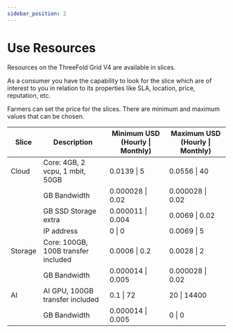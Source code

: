 ```yaml
---
sidebar_position: 2
---
```


# Use Resources

Resources on the ThreeFold Grid V4 are available in slices. 

As a consumer you have the capability to look for the slice which are of interest to you in relation to its properties like SLA, location, price, reputation, etc.

Farmers can set the price for the slices. There are minimum and maximum values that can be chosen.

| Slice   | Description                                       | Minimum USD (Hourly \| Monthly) | Maximum USD (Hourly \| Monthly) |
| ------- | ---------------------------------------------- | ------------------------ | ------------------------ |
| Cloud   | Core: 4GB, 2 vcpu, 1 mbit, 50GB                 | 0.0139 \| 5              | 0.0556 \| 40             |
|         | GB Bandwidth                                      | 0.000028 \| 0.02         | 0.000028 \| 0.02         |
|         | GB SSD Storage extra                             | 0.000011 \| 0.004        | 0.0069 \| 0.02          |
|         | IP address                                      | 0 \| 0                   | 0.0069 \| 5             |
| Storage | Core: 100GB, 100B transfer included              | 0.0006 \| 0.2            | 0.0028 \| 2              |
|         | GB Bandwidth                                      | 0.000014 \| 0.005        | 0.000028 \| 0.02         |
| AI      | AI GPU, 100GB transfer included                 | 0.1 \| 72                | 20 \| 14400             |
|         | GB Bandwidth                                      | 0.000014 \| 0.005        | 0 \| 0                    | 